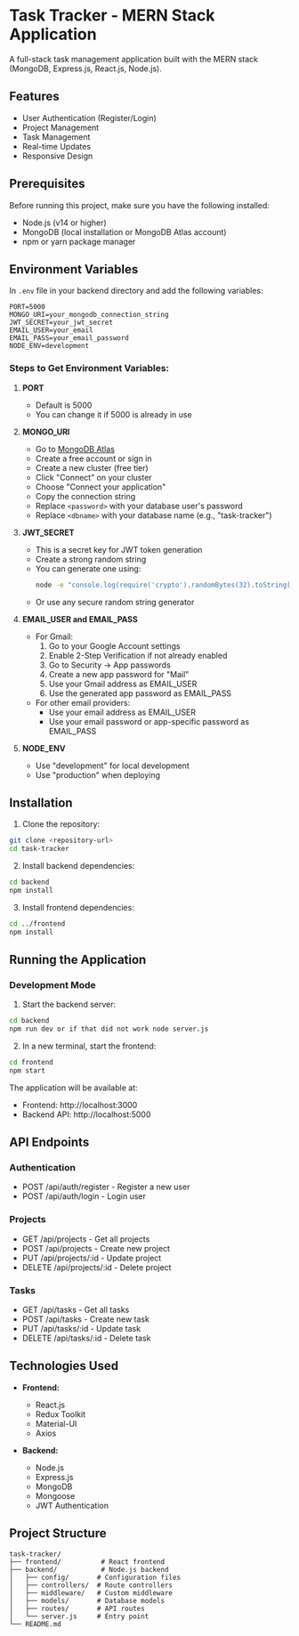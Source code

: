# Task Tracker - MERN Stack Application

A full-stack task management application built with the MERN stack (MongoDB, Express.js, React.js, Node.js).

## Features

- User Authentication (Register/Login)
- Project Management
- Task Management
- Real-time Updates
- Responsive Design

## Prerequisites

Before running this project, make sure you have the following installed:
- Node.js (v14 or higher)
- MongoDB (local installation or MongoDB Atlas account)
- npm or yarn package manager

## Environment Variables

In `.env` file in your backend directory and add the following variables:

```env
PORT=5000
MONGO_URI=your_mongodb_connection_string
JWT_SECRET=your_jwt_secret
EMAIL_USER=your_email
EMAIL_PASS=your_email_password
NODE_ENV=development
```

### Steps to Get Environment Variables:

1. **PORT**
   - Default is 5000
   - You can change it if 5000 is already in use

2. **MONGO_URI**
   - Go to [MongoDB Atlas](https://www.mongodb.com/cloud/atlas)
   - Create a free account or sign in
   - Create a new cluster (free tier)
   - Click "Connect" on your cluster
   - Choose "Connect your application"
   - Copy the connection string
   - Replace `<password>` with your database user's password
   - Replace `<dbname>` with your database name (e.g., "task-tracker")

3. **JWT_SECRET**
   - This is a secret key for JWT token generation
   - Create a strong random string
   - You can generate one using:
     ```bash
     node -e "console.log(require('crypto').randomBytes(32).toString('hex'))"
     ```
   - Or use any secure random string generator

4. **EMAIL_USER and EMAIL_PASS**
   - For Gmail:
     1. Go to your Google Account settings
     2. Enable 2-Step Verification if not already enabled
     3. Go to Security → App passwords
     4. Create a new app password for "Mail"
     5. Use your Gmail address as EMAIL_USER
     6. Use the generated app password as EMAIL_PASS
   - For other email providers:
     - Use your email address as EMAIL_USER
     - Use your email password or app-specific password as EMAIL_PASS

5. **NODE_ENV**
   - Use "development" for local development
   - Use "production" when deploying



## Installation

1. Clone the repository:
```bash
git clone <repository-url>
cd task-tracker
```

2. Install backend dependencies:
```bash
cd backend
npm install
```

3. Install frontend dependencies:
```bash
cd ../frontend
npm install
```

## Running the Application

### Development Mode

1. Start the backend server:
```bash
cd backend
npm run dev or if that did not work node server.js
```

2. In a new terminal, start the frontend:
```bash
cd frontend
npm start
```

The application will be available at:
- Frontend: http://localhost:3000
- Backend API: http://localhost:5000



## API Endpoints

### Authentication
- POST /api/auth/register - Register a new user
- POST /api/auth/login - Login user

### Projects
- GET /api/projects - Get all projects
- POST /api/projects - Create new project
- PUT /api/projects/:id - Update project
- DELETE /api/projects/:id - Delete project

### Tasks
- GET /api/tasks - Get all tasks
- POST /api/tasks - Create new task
- PUT /api/tasks/:id - Update task
- DELETE /api/tasks/:id - Delete task

## Technologies Used

- **Frontend:**
  - React.js
  - Redux Toolkit
  - Material-UI
  - Axios

- **Backend:**
  - Node.js
  - Express.js
  - MongoDB
  - Mongoose
  - JWT Authentication

## Project Structure

```
task-tracker/
├── frontend/          # React frontend
├── backend/           # Node.js backend
│   ├── config/       # Configuration files
│   ├── controllers/  # Route controllers
│   ├── middleware/   # Custom middleware
│   ├── models/       # Database models
│   ├── routes/       # API routes
│   └── server.js     # Entry point
└── README.md
```

